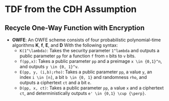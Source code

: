 # TDF from the CDH Assumption

## Recycle One-Way Function with Encryption
* **OWFE**: An OWFE scheme consists of four probabilistic polynomial-time algorithms **K**, **f**, **E**, and **D** With the following syntax:
  * `K(1^\lambda)`: Takes the security parameter `1^lambda` and outputs a public parameter `pp` for a function `f` from `n` bits to `v` bits.
  * `f(pp,x)`: Takes a public parameter `pp` and a preimage `x \in {0,1}^n`, and outputs `y \in {0, 1}^v`.
  * `E(pp, y, (i,b);rho)`: Takes a public parameter `pp`, a value `y`, an index `i \in [n]`, a bit `b \in {0, 1}` and randomness `rho`, and outputs a ciphertext `ct` and a bit `e`.
  * `D(pp, x, ct)`: Takes a public parameter `pp`, a value `x` and a ciphertext `ct`, and deterministically outputs `e' \in {0,1} \cup {\perp}`.

